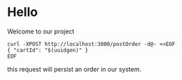 
# Hello

Welcome to our project

```
curl -XPOST http://localhost:3000/postOrder -d@- <<EOF
{ "cartId": "$(uuidgen)" }
EOF
```

this request will persist an order in our system.
